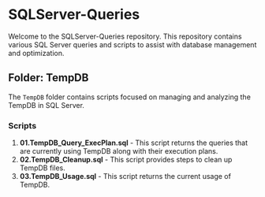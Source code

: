 # SQLServer-Queries

Welcome to the SQLServer-Queries repository. This repository contains various SQL Server queries and scripts to assist with database management and optimization.

## Folder: TempDB

The `TempDB` folder contains scripts focused on managing and analyzing the TempDB in SQL Server.

### Scripts

1. **01.TempDB_Query_ExecPlan.sql** - This script returns the queries that are currently using TempDB along with their execution plans.
2. **02.TempDB_Cleanup.sql** - This script provides steps to clean up TempDB files.
3. **03.TempDB_Usage.sql** - This script returns the current usage of TempDB.
